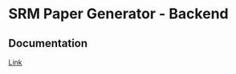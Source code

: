 # SRM Paper Generator - Backend

## Documentation

[Link](https://documenter.getpostman.com/view/25484202/2s9YC5yY1y)
